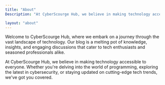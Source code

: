 ```yaml
---
title: "About"
Description: "At CyberScourge Hub, we believe in making technology accessible to everyone. Whether you’re delving into the world of programming, exploring the latest in cybersecurity, or staying updated on cutting-edge tech trends, we’ve got you covered."

layout: "about"
---
```


<!-- ![CyberScourge Hub Logo](/images/logo-black.png) -->

Welcome to CyberScourge Hub, where we embark on a journey through the vast landscape of technology. Our blog is a melting pot of knowledge, insights, and engaging discussions that cater to tech enthusiasts and seasoned professionals alike.

At CyberScourge Hub, we believe in making technology accessible to everyone. Whether you're delving into the world of programming, exploring the latest in cybersecurity, or staying updated on cutting-edge tech trends, we've got you covered.
